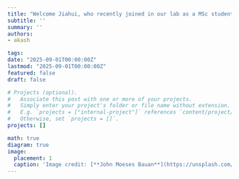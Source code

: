 ```yaml
---
title: "Welcome Jiahui, who recently joined in our lab as a MSc student."
subtitle: ''
summary: ''
authors:
- akash

tags:
date: "2025-09-01T00:00:00Z"
lastmod: "2025-09-01T00:00:00Z"
featured: false
draft: false

# Projects (optional).
#   Associate this post with one or more of your projects.
#   Simply enter your project's folder or file name without extension.
#   E.g. `projects = ["internal-project"]` references `content/project/deep-learning/index.md`.
#   Otherwise, set `projects = []`.
projects: []

math: true
diagram: true
image:
  placement: 1
  caption: 'Image credit: [**John Moeses Bauan**](https://unsplash.com/photos/OGZtQF8iC0g)'
---
```

